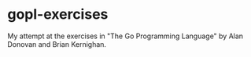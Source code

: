 gopl-exercises
==============
My attempt at the exercises in "The Go Programming Language" by Alan Donovan
and Brian Kernighan.
